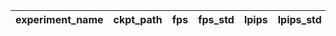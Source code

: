 | experiment_name | ckpt_path | fps | fps_std | lpips | lpips_std | psnr | psnr_std | ssim | ssim_std |
| --------------- | --------- | --- | ------- | ----- | --------- | ---- | -------- | ---- | -------- |